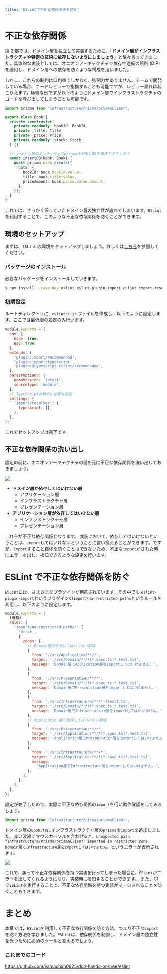 ```yaml
---
title: 'ESLintで不正な依存関係を防ぐ'
---
```


# 不正な依存関係

第 2 部では、ドメイン層を独立して実装するために、「**ドメイン層がインフラストラクチャや特定の技術に依存しないようにしましょう**」と散々言ってきました。具体的な実装としては、オニオンアーキテクチャで依存性逆転の原則 (DIP) を適用し、ドメイン層への依存を防ぐような構成を用いました。

しかし、これらの制約は口約束でしかなく、強制力がありません。チームで開発している場合、コードレビューで指摘することも可能ですが、レビュー漏れは起こりえます。極端な例ですが以下のようにドメイン層でインフラストラクチャのコードを呼び出してしまうことも可能です。

```js:.../src/Domain/models/Book/Book.ts
import prisma from 'Infrastructure/Prisma/prismaClient';

export class Book {
  private constructor(
    private readonly _bookId: BookId,
    private _title: Title,
    private _price: Price,
    private readonly _stock: Stock
  ) {}

  // ドメイン層のエンティティでprismaを利用しDBを操作できてしまう
  async insertDB(book: Book) {
    await prisma.book.create({
      data: {
        bookId: book.bookId.value,
        title: book.title.value,
        priceAmount: book.price.value.amount,
      },
    });
  }
}
```

これでは、せっかく保っていたドメイン層の独立性が崩れてしまいます。`ESLint`を利用することで、このような不正な依存関係を防ぐことができます。

## 環境のセットアップ

まずは、`ESLint` の環境をセットアップしましょう。詳しくは[こちら](https://eslint.org/docs/latest/use/getting-started)を参照してください。

### パッケージのインストール

必要なパッケージをインストールしていきます。

```bash
$ npm install --save-dev eslint eslint-plugin-import eslint-import-resolver-typescript @typescript-eslint/eslint-plugin
```

### 初期設定

ルートディレクトリに `.eslintrc.js` ファイルを作成し、以下のように設定します。ここでは最低限の設定のみ行います。

```js:stockManagement/.eslintrc.js
module.exports = {
  env: {
    node: true,
    es6: true,
  },
  extends: [
    'plugin:import/recommended',
    'plugin:import/typescript',
    'plugin:@typescript-eslint/recommended',
  ],
  parserOptions: {
    ecmaVersion: 'latest',
    sourceType: 'module',
  },
  // TypeScriptの場合に必要な設定
  settings: {
    'import/resolver': {
      typescript: {},
    },
  },
};
```

これでセットアップは完了です。

## 不正な依存関係の洗い出し

設定の前に、オニオンアーキテクチャの図を元に不正な依存関係を洗い出しておきましょう。

![](https://storage.googleapis.com/zenn-user-upload/ea8459dbb430-20231121.png)

- **ドメイン層が依存してはいけない層**
  - アプリケーション層
  - インフラストラクチャ層
  - プレゼンテーション層
- **アプリケーション層が依存してはいけない層**
  - インフラストラクチャ層
  - プレゼンテーション層

これらが不正な依存関係となります。
実装において、依存してはいけないということは、`import`してはいけないということに言い換えることができます。ですが、`import`すること自体を防ぐことはできないため、不正な`import`がされた時にエラーを出し、検知できるような設定を行います。

# ESLint で不正な依存関係を防ぐ

`ESLint`には、さまざまなプラグインが用意されています。その中でも
`eslint-plugin-import`というプラグインの`import/no-restricted-paths`というルールを利用し、以下のように設定します。

```js:stockManagement/.eslintrc.js
module.exports = {
  (省略)
  rules: {
    'import/no-restricted-paths': [
      'error',
      {
        zones: [
          // Domain層が依存してはいけない領域
          {
            from: './src/Application/**/*',
            target: './src/Domain/**/!(*.spec.ts|*.test.ts)',
            message: 'Domain層でApplication層をimportしてはいけません。',
          },
          {
            from: './src/Presentation/**/*',
            target: './src/Domain/**/!(*.spec.ts|*.test.ts)',
            message: 'Domain層でPresentation層をimportしてはいけません。',
          },
          {
            from: './src/Infrastructure/**/*!(test).ts',
            target: './src/Domain/**/!(*.spec.ts|*.test.ts)',
            message: 'Domain層でInfrastructure層をimportしてはいけません。',
          },
          // Application層が依存してはいけない領域
          {
            from: './src/Presentation/**/*',
            target: './src/Application/**/!(*.spec.ts|*.test.ts)',
            message: 'Application層でPresentation層をimportしてはいけません。',
          },
          {
            from: './src/Infrastructure/**/*',
            target: './src/Application/**/!(*.spec.ts|*.test.ts)',
            message:
              'Application層でInfrastructure層をimportしてはいけません。',
          },
        ],
      },
    ],
  },
};
```

設定が完了したので、実際に不正な依存関係の`import`を行い動作確認をしてみましょう。

```js:stockManagement/src/Domain/models/Book/Book.ts
import prisma from 'Infrastructure/Prisma/prismaClient';
```

ドメイン層の`Book.ts`にインフラストラクチャ層の`prisma`を`import`を追加しました。赤い波線にマウスカーソルを合わせると、`Unexpected path "Infrastructure/Prisma/prismaClient" imported in restricted zone. Domain層でInfrastructure層をimportしてはいけません。`というエラーが表示されます。

![](https://storage.googleapis.com/zenn-user-upload/256e76220aa0-20231210.png)

これで、誤って不正な依存関係を持つ実装を行ってしまった場合に、`ESLint`がエラーを出してくれるようになり、実装時に検知することができます。
また、CI で`ESLint`を実行することで、不正な依存関係を持つ実装がマージされることを防ぐこともできます。

# まとめ

本章では、`ESLint`を利用して不正な依存関係を防ぐ方法、つまり不正な`import`を防ぐ方法を学びました。`ESLint`は、依存関係を制御し、ドメイン層の独立性を保つために必須のツールと言えるでしょう。

### これまでのコード

https://github.com/yamachan0625/ddd-hands-on/tree/eslint

